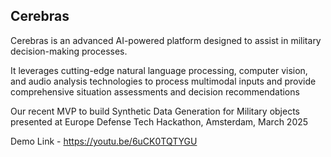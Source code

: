 ## Cerebras

Cerebras is an advanced AI-powered platform designed to assist in military decision-making processes.

 It leverages cutting-edge natural language processing, computer vision, and audio analysis technologies to process multimodal inputs and provide comprehensive situation assessments and decision recommendations


Our recent MVP to build Synthetic Data Generation for Military objects presented at Europe Defense Tech Hackathon, Amsterdam, March 2025

Demo Link - https://youtu.be/6uCK0TQTYGU 

